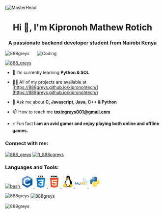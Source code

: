 [![MasterHead](https://cdn.dribbble.com/users/1019864/screenshots/3079099/codeloop.gif)

<h1 align="center">Hi 👋, I'm Kipronoh Mathew Rotich</h1>
<h3 align="center">A passionate backend developer student from Nairobi Kenya</h3>

<img align="right" alt="Coding" width="400" src="https://cdn.dribbble.com/users/1162077/screenshots/3848914/programmer.gif">

<p align="left"> <img src="https://komarev.com/ghpvc/?username=888greys&label=Profile%20views&color=0e75b6&style=flat" alt="888greys" /> </p>

<p align="left"> <a href="https://twitter.com/888_greys" target="blank"><img src="https://img.shields.io/twitter/follow/888_greys?logo=twitter&style=for-the-badge" alt="888_greys" /></a> </p>

- 🌱 I’m currently learning **Python & SQL**

- 👨‍💻 All of my projects are available at [https://888greys.github.io/kipronohtech/](https://888greys.github.io/kipronohtech/)

- 💬 Ask me about **C, Javascript, Java, C++ & Python**

- 📫 How to reach me **toxicgreys001@gmail.com**

- ⚡ Fun fact **I am an avid gamer and enjoy playing both online and offline games.**

<h3 align="left">Connect with me:</h3>
<p align="left">
<a href="https://twitter.com/888_greys" target="blank"><img align="center" src="https://raw.githubusercontent.com/rahuldkjain/github-profile-readme-generator/master/src/images/icons/Social/twitter.svg" alt="888_greys" height="30" width="40" /></a>
<a href="https://instagram.com/ft_888cgreys" target="blank"><img align="center" src="https://raw.githubusercontent.com/rahuldkjain/github-profile-readme-generator/master/src/images/icons/Social/instagram.svg" alt="ft_888cgreys" height="30" width="40" /></a>
</p>

<h3 align="left">Languages and Tools:</h3>
<p align="left"> <a href="https://www.gnu.org/software/bash/" target="_blank" rel="noreferrer"> <img src="https://www.vectorlogo.zone/logos/gnu_bash/gnu_bash-icon.svg" alt="bash" width="40" height="40"/> </a> <a href="https://www.cprogramming.com/" target="_blank" rel="noreferrer"> <img src="https://raw.githubusercontent.com/devicons/devicon/master/icons/c/c-original.svg" alt="c" width="40" height="40"/> </a> <a href="https://www.w3schools.com/css/" target="_blank" rel="noreferrer"> <img src="https://raw.githubusercontent.com/devicons/devicon/master/icons/css3/css3-original-wordmark.svg" alt="css3" width="40" height="40"/> </a> <a href="https://www.w3.org/html/" target="_blank" rel="noreferrer"> <img src="https://raw.githubusercontent.com/devicons/devicon/master/icons/html5/html5-original-wordmark.svg" alt="html5" width="40" height="40"/> </a> <a href="https://www.linux.org/" target="_blank" rel="noreferrer"> <img src="https://raw.githubusercontent.com/devicons/devicon/master/icons/linux/linux-original.svg" alt="linux" width="40" height="40"/> </a> <a href="https://www.mysql.com/" target="_blank" rel="noreferrer"> <img src="https://raw.githubusercontent.com/devicons/devicon/master/icons/mysql/mysql-original-wordmark.svg" alt="mysql" width="40" height="40"/> </a> <a href="https://www.python.org" target="_blank" rel="noreferrer"> <img src="https://raw.githubusercontent.com/devicons/devicon/master/icons/python/python-original.svg" alt="python" width="40" height="40"/> </a> </p>

<p><img align="left" src="https://github-readme-stats.vercel.app/api/top-langs?username=888greys&show_icons=true&locale=en&layout=compact" alt="888greys" /></p>

<p>&nbsp;<img align="center" src="https://github-readme-stats.vercel.app/api?username=888greys&show_icons=true&locale=en" alt="888greys" /></p>

<p><img align="center" src="https://github-readme-streak-stats.herokuapp.com/?user=888greys&" alt="888greys" /></p>

